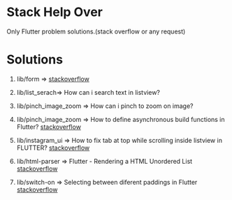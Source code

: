# Stack Help Over

Only Flutter problem solutions.(stack overflow or any request)

# Solutions

1. lib/form => [stackoverflow](https://stackoverflow.com/questions/61263795/flutter-raisedbutton-stays-null)

2. lib/list_serach=> How can i search text in listview?

3. lib/pinch_image_zoom => How can i pinch to zoom on image?

4. lib/pinch_image_zoom => How to define asynchronous build functions in Flutter? [stackoverflow](https://stackoverflow.com/questions/61314332/how-to-define-asynchronous-build-functions-in-flutter/61314468#61314468)

5. lib/instagram_ui => How to fix tab at top while scrolling inside listview in FLUTTER?
   [stackoverflow](https://stackoverflow.com/questions/61557729/how-to-fix-tab-at-top-while-scrolling-inside-listview-in-flutter)

6. lib/html-parser => Flutter - Rendering a HTML Unordered List [stackoverflow](https://stackoverflow.com/questions/61606636/flutter-rendering-a-html-unordered-list)
7. lib/switch-on => Selecting between diferent paddings in Flutter [stackoverflow](https://stackoverflow.com/questions/61673485/selecting-between-diferent-paddings-in-flutter/61674684#61674684)
